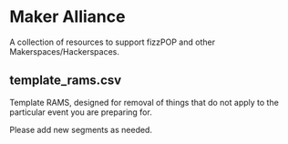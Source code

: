 # Maker Alliance

A collection of resources to support fizzPOP and other Makerspaces/Hackerspaces.

## template_rams.csv

Template RAMS, designed for removal of things that do not apply to the particular event you are preparing for.

Please add new segments as needed.
